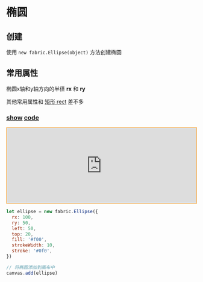 # 椭圆

## 创建

使用 `new fabric.Ellipse(object)` 方法创建椭圆

## 常用属性

椭圆x轴和y轴方向的半径 **rx** 和 **ry**

其他常用属性和 [矩形 rect](/web-page/fabric/基础图形/矩形) 差不多

### [**show**](https://zhuanwan.github.io/web/fabric/基础图形/椭圆1)  [**code**](https://github.com/zhuanwan/web/blob/mater/src/pages/fabric/基础图形/椭圆1.jsx)
<iframe height=200 width='100%' style="border: 1px solid #ff9000" frameborder=1 allowfullscreen="true" src="https://zhuanwan.github.io/web/fabric/基础图形/椭圆1">  
 </iframe>

<br/>

```js
let ellipse = new fabric.Ellipse({
  rx: 100,
  ry: 50,
  left: 50,
  top: 20,
  fill: '#f00',
  strokeWidth: 10,
  stroke: '#0f0',
})

// 将椭圆添加到画布中
canvas.add(ellipse)
```


